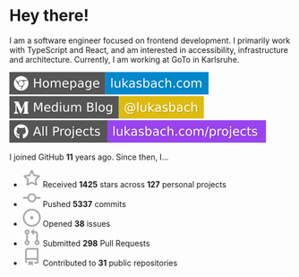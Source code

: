# Hey there!

I am a software engineer focused on frontend development. I primarily work with TypeScript and React, and am interested in accessibility, infrastructure and architecture. Currently, I am working at GoTo in Karlsruhe.

[![Homepage](./icons/homepage.svg)](https://lukasbach.com)
[![Medium Blog](./icons/medium.svg)](https://medium.com/@lukasbach)
[![My Projects](./icons/projects.svg)](https://lukasbach.com/projects)

I joined GitHub **11** years ago. Since then, I...

- ![](./icons/star.svg) Received **1425** stars across **127** personal projects
- ![](./icons/commit.svg) Pushed **5337** commits
- ![](./icons/issues.svg) Opened **38** issues
- ![](./icons/pr.svg) Submitted **298** Pull Requests
- ![](./icons/repo.svg) Contributed to **31** public repositories
